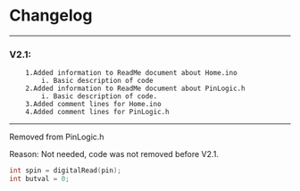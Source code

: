 # Changelog
---
### V2.1:
        1.Added information to ReadMe document about Home.ino
            i. Basic description of code 
        2.Added information to ReadMe document about PinLogic.h 
            i. Basic description of code.
        3.Added comment lines for Home.ino
        4.Added comment lines for PinLogic.h 
---
Removed from PinLogic.h

Reason: Not needed, code was not removed before V2.1. 
```c++
int spin = digitalRead(pin); 
int butval = 0;       
```
       
